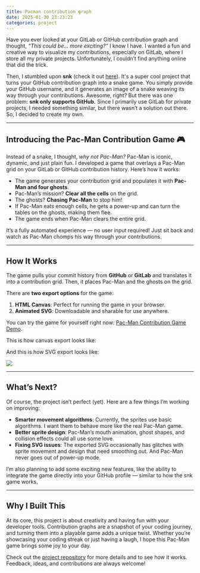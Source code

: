 ```yaml
---
title: Pacman contribution graph
date: 2025-01-30 23:23:23
categories: project
---
```


Have you ever looked at your GitLab or GitHub contribution graph and thought, *“This could be... more exciting?”* I know I have. I wanted a fun and creative way to visualize my contributions, especially on GitLab, where I store all my private projects. Unfortunately, I couldn’t find anything online that did the trick.

<!--more-->

Then, I stumbled upon **snk** (check it out [here](https://github.com/Platane/snk/)). It's a super cool project that turns your GitHub contribution graph into a snake game. You simply provide your GitHub username, and it generates an image of a snake weaving its way through your contributions. Awesome, right? But there was one problem: **snk only supports GitHub.** Since I primarily use GitLab for private projects, I needed something similar, but there wasn’t a solution out there. So, I decided to create my own.

---

## Introducing the Pac-Man Contribution Game 🎮

Instead of a snake, I thought, *why not Pac-Man?* Pac-Man is iconic, dynamic, and just plain fun. I developed a game that overlays a Pac-Man grid on your GitLab or GitHub contribution history. Here’s how it works:

- The game generates your contribution grid and populates it with **Pac-Man and four ghosts**. 
- Pac-Man’s mission? **Clear all the cells** on the grid. 
- The ghosts? **Chasing Pac-Man** to stop him!
- If Pac-Man eats enough cells, he gets a power-up and can turn the tables on the ghosts, making them flee.
- The game ends when Pac-Man clears the entire grid.

It’s a fully automated experience — no user input required! Just sit back and watch as Pac-Man chomps his way through your contributions.  

---

## How It Works

The game pulls your commit history from **GitHub** or **GitLab** and translates it into a contribution grid. Then, it places Pac-Man and the ghosts on the grid. 

There are **two export options** for the game:  

1. **HTML Canvas**: Perfect for running the game in your browser.  
2. **Animated SVG**: Downloadable and sharable for use anywhere.  

You can try the game for yourself right now: [Pac-Man Contribution Game Demo](https://abozanona.github.io/pacman-contribution-graph/).  

This is how canvas export looks like:

<canvas id="pacmancanvas" style="max-width:100%"></canvas>
<script type="module">
import { renderContributions } from 'https://cdn.jsdelivr.net/gh/abozanona/pacman-contribution-graph@1.0.1/dist/pacman-contribution-graph.min.js';
const canvas = document.getElementById('pacmancanvas');
const initializeGameCanvas = () =>
    renderContributions({
        platform: "gitlab",
        username: "abozanona",
        canvas: canvas,
        output: 'canvas',
        gameOverCallback: () => {
            console.log('GAME OVER');
            setTimeout(() => {
                console.log('Restarting');
                initializeGameCanvas();
            }, 3000);
        }
    });
initializeGameCanvas();
</script>

And this is how SVG export looks like:

![](https://cdn.jsdelivr.net/gh/abozanona/abozanona.me/images/projects/pacman/pacman.svg)

---

## What’s Next?

Of course, the project isn’t perfect (yet). Here are a few things I’m working on improving:  

- **Smarter movement algorithms**: Currently, the sprites use basic algorithms. I want them to behave more like the real Pac-Man game.  
- **Better sprite design**: Pac-Man’s mouth animation, ghost shapes, and collision effects could all use some love.  
- **Fixing SVG issues**: The exported SVG occasionally has glitches with sprite movement and design that need smoothing out. And Pac-Man never goes out of power-up mode.

I’m also planning to add some exciting new features, like the ability to integrate the game directly into your GitHub profile — similar to how the snk game works.  

---

## Why I Built This

At its core, this project is about creativity and having fun with your developer tools. Contribution graphs are a snapshot of your coding journey, and turning them into a playable game adds a unique twist. Whether you’re showcasing your coding streak or just having a laugh, I hope this Pac-Man game brings some joy to your day.

Check out the [project repository](https://github.com/abozanona/pacman-contribution-graph/) for more details and to see how it works. Feedback, ideas, and contributions are always welcome!  
